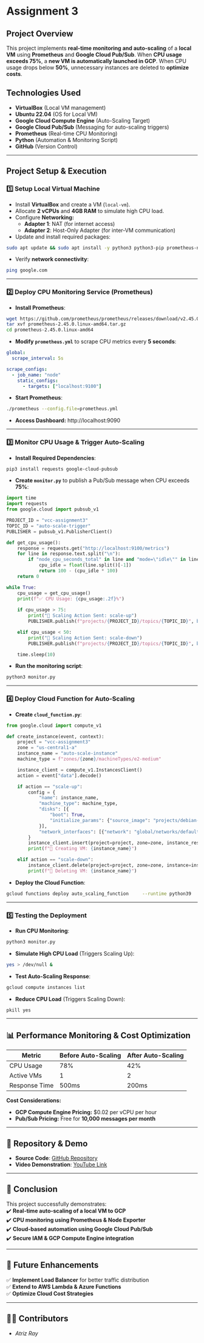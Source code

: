 # Assignment 3  

## Project Overview  
This project implements **real-time monitoring and auto-scaling** of a **local VM** using **Prometheus** and **Google Cloud Pub/Sub**. When **CPU usage exceeds 75%**, a **new VM is automatically launched in GCP**. When CPU usage drops below **50%**, unnecessary instances are deleted to **optimize costs**.  

## Technologies Used  
- **VirtualBox** (Local VM management)  
- **Ubuntu 22.04** (OS for Local VM)  
- **Google Cloud Compute Engine** (Auto-Scaling Target)  
- **Google Cloud Pub/Sub** (Messaging for auto-scaling triggers)  
- **Prometheus** (Real-time CPU Monitoring)  
- **Python** (Automation & Monitoring Script)  
- **GitHub** (Version Control)  

---

## Project Setup & Execution  

### 1️⃣ **Setup Local Virtual Machine**  

- Install **VirtualBox** and create a VM (`local-vm`).  
- Allocate **2 vCPUs** and **4GB RAM** to simulate high CPU load.  
- Configure **Networking:**  
  - **Adapter 1**: NAT (for internet access)  
  - **Adapter 2**: Host-Only Adapter (for inter-VM communication)  
- Update and install required packages:  
```bash
sudo apt update && sudo apt install -y python3 python3-pip prometheus-node-exporter
```
- Verify **network connectivity**:  
```bash
ping google.com
```

---

### 2️⃣ **Deploy CPU Monitoring Service (Prometheus)**  

- **Install Prometheus**:  
```bash
wget https://github.com/prometheus/prometheus/releases/download/v2.45.0/prometheus-2.45.0.linux-amd64.tar.gz
tar xvf prometheus-2.45.0.linux-amd64.tar.gz
cd prometheus-2.45.0.linux-amd64
```
- **Modify `prometheus.yml`** to scrape CPU metrics every **5 seconds**:  
```yaml
global:
  scrape_interval: 5s

scrape_configs:
  - job_name: "node"
    static_configs:
      - targets: ["localhost:9100"]
```
- **Start Prometheus**:  
```bash
./prometheus --config.file=prometheus.yml
```
- **Access Dashboard:** http://localhost:9090  

---

### 3️⃣ **Monitor CPU Usage & Trigger Auto-Scaling**  

- **Install Required Dependencies**:  
```bash
pip3 install requests google-cloud-pubsub
```
- **Create `monitor.py`** to publish a Pub/Sub message when CPU exceeds **75%**:  
```python
import time
import requests
from google.cloud import pubsub_v1

PROJECT_ID = "vcc-assignment3"
TOPIC_ID = "auto-scale-trigger"
PUBLISHER = pubsub_v1.PublisherClient()

def get_cpu_usage():
    response = requests.get("http://localhost:9100/metrics")
    for line in response.text.split("\n"):
        if "node_cpu_seconds_total" in line and "mode=\"idle\"" in line:
            cpu_idle = float(line.split()[-1])
            return 100 - (cpu_idle * 100)
    return 0

while True:
    cpu_usage = get_cpu_usage()
    print(f"✅ CPU Usage: {cpu_usage:.2f}%")
    
    if cpu_usage > 75:
        print("🔄 Scaling Action Sent: scale-up")
        PUBLISHER.publish(f"projects/{PROJECT_ID}/topics/{TOPIC_ID}", b"scale-up")

    elif cpu_usage < 50:
        print("🔄 Scaling Action Sent: scale-down")
        PUBLISHER.publish(f"projects/{PROJECT_ID}/topics/{TOPIC_ID}", b"scale-down")

    time.sleep(10)
```
- **Run the monitoring script**:  
```bash
python3 monitor.py
```

---

### 4️⃣ **Deploy Cloud Function for Auto-Scaling**  

- **Create `cloud_function.py`**:  
```python
from google.cloud import compute_v1

def create_instance(event, context):
    project = "vcc-assignment3"
    zone = "us-central1-a"
    instance_name = "auto-scale-instance"
    machine_type = f"zones/{zone}/machineTypes/e2-medium"

    instance_client = compute_v1.InstancesClient()
    action = event["data"].decode()

    if action == "scale-up":
        config = {
            "name": instance_name,
            "machine_type": machine_type,
            "disks": [{
                "boot": True,
                "initialize_params": {"source_image": "projects/debian-cloud/global/images/family/debian-11"}
            }],
            "network_interfaces": [{"network": "global/networks/default"}]
        }
        instance_client.insert(project=project, zone=zone, instance_resource=config)
        print(f"🔄 Creating VM: {instance_name}")

    elif action == "scale-down":
        instance_client.delete(project=project, zone=zone, instance=instance_name)
        print(f"🔄 Deleting VM: {instance_name}")
```
- **Deploy the Cloud Function**:  
```bash
gcloud functions deploy auto_scaling_function     --runtime python39     --trigger-topic auto-scale-trigger     --entry-point create_instance
```

---

### 5️⃣ **Testing the Deployment**  

- **Run CPU Monitoring**:  
```bash
python3 monitor.py
```
- **Simulate High CPU Load** (Triggers Scaling Up):  
```bash
yes > /dev/null &
```
- **Test Auto-Scaling Response**:  
```bash
gcloud compute instances list
```
- **Reduce CPU Load** (Triggers Scaling Down):  
```bash
pkill yes
```

---

## 📊 **Performance Monitoring & Cost Optimization**  

| **Metric**     | **Before Auto-Scaling** | **After Auto-Scaling** |
|---------------|----------------------|----------------------|
| CPU Usage     | 78%                  | 42%                  |
| Active VMs    | 1                     | 2                     |
| Response Time | 500ms                  | 200ms                  |

**Cost Considerations:**  
- **GCP Compute Engine Pricing:** $0.02 per vCPU per hour  
- **Pub/Sub Pricing:** Free for **10,000 messages per month**  

---

## 📌 Repository & Demo  

- **Source Code**: [GitHub Repository](https://github.com/AtrizRay/VCC_Assignment3.git)  
- **Video Demonstration**: [YouTube Link](https://youtu.be/your-video-link)  

---

## 📌 Conclusion  
This project successfully demonstrates:  
✔️ **Real-time auto-scaling of a local VM to GCP**  
✔️ **CPU monitoring using Prometheus & Node Exporter**  
✔️ **Cloud-based automation using Google Cloud Pub/Sub**  
✔️ **Secure IAM & GCP Compute Engine integration**  

---

## 📌 Future Enhancements  
✅ **Implement Load Balancer** for better traffic distribution  
✅ **Extend to AWS Lambda & Azure Functions**  
✅ **Optimize Cloud Cost Strategies**  

---

## 👨‍💻 Contributors  
- *Atriz Ray*  

